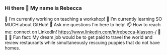 ### Hi there 👋 My name is Rebecca
🔭 I’m currently working on teaching a workshop! 
🌱 I’m currently learning SO MUCH about GitHub!
💬 Ask me questions I'm here to help! 
📫 How to reach me: connect on LinkedIn! https://www.linkedin.com/in/rebecca-klasson-/
🦞🍷 🐶 Fun fact: My dream job would be to get paid to travel the world and review restaurants while simultaneously rescuing puppies that do not have homes. 

<!--
**rklass510/rklass510** is a ✨ _special_ ✨ repository because its `README.md` (this file) appears on your GitHub profile.

Here are some ideas to get you started:

- 🔭 I’m currently working on ...
- 🌱 I’m currently learning ...
- 👯 I’m looking to collaborate on ...
- 🤔 I’m looking for help with ...
- 💬 Ask me about ...
- 📫 How to reach me: ...
- 😄 Pronouns: ...
- ⚡ Fun fact: ...
-->
